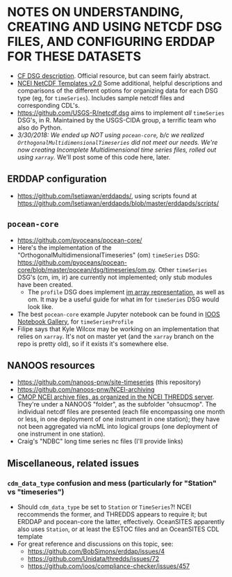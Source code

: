 # NOTES ON UNDERSTANDING, CREATING AND USING NETCDF DSG FILES, AND CONFIGURING ERDDAP FOR THESE DATASETS

- [CF DSG description](http://cfconventions.org/Data/cf-conventions/cf-conventions-1.6/build/cf-conventions.html#discrete-sampling-geometries). Official resource, but can seem fairly abstract.
- [NCEI NetCDF Templates v2.0](https://www.nodc.noaa.gov/data/formats/netcdf/v2.0/) Some additional, helpful descriptions and comparisons of the different options for organizing data for each DSG type (eg, for `timeSeries`). Includes sample netcdf files and corresponding CDL's.
- https://github.com/USGS-R/netcdf.dsg aims to implement *all* `timeSeries` DSG's, in R. Maintained by the USGS-CIDA group, a terrific team who also do Python.
- *3/30/2018: We ended up NOT using `pocean-core`, b/c we realized `OrthogonalMultidimensionalTimeseries` did not meet our needs. We're now creating Incomplete Multidimensional time series files, rolled out using `xarray`.* We'll post some of this code here, later.


## ERDDAP configuration
- https://github.com/lsetiawan/erddapds/, using scripts found at https://github.com/lsetiawan/erddapds/blob/master/erddapds/scripts/


## `pocean-core`

- https://github.com/pyoceans/pocean-core/
- Here's the implementation of the "OrthogonalMultidimensionalTimeseries" (om) `timeSeries` DSG: https://github.com/pyoceans/pocean-core/blob/master/pocean/dsg/timeseries/om.py. Other `timeSeries` DSG's (cm, im, ir) are currently not implemented; only stub modules have been created.
    - The `profile` DSG does implement [im array representation](https://github.com/pyoceans/pocean-core/blob/master/pocean/dsg/profile/im.py), as well as om. It may be a useful guide for what im for `timeSeries` DSG would look like.
- The best `pocean-core` example Jupyter notebook can be found in [IOOS Notebook Gallery](http://ioos.github.io/notebooks_demos/notebooks/2018-02-27-pocean-timeSeries-demo/), for `timeSeriesProfile`
- Filipe says that Kyle Wilcox may be working on an implementation that relies on `xarray`. It's not on master yet (and the `xarray` branch on the repo is pretty old), so if it exists it's somewhere else.


## NANOOS resources

- https://github.com/nanoos-pnw/site-timeseries (this repository)
- https://github.com/nanoos-pnw/NCEI-archiving
- [CMOP NCEI archive files, as organized in the NCEI THREDDS server](https://data.nodc.noaa.gov/thredds/catalog/ioos/nanoos/catalog.html). They're under a NANOOS "folder", as the subfolder "ohsucmop". The individual netcdf files are presented (each file encompassing one month or less, in one deployment of one instrument in one station); they have not been aggregated via ncML into logical groups (one deployment of one instrument in one station).
- Craig's "NDBC" long time series nc files (I'll provide links)


## Miscellaneous, related issues

### `cdm_data_type` confusion and mess (particularly for "Station" vs "timeseries")
- Should `cdm_data_type` be set to `Station` or `TimeSeries`?! NCEI reccommends the former, and THREDDS appears to require it; but ERDDAP and pocean-core the latter, effectively. OceanSITES apparently also uses `Station`, or at least the ESTOC files and an OceanSITES CDL template
- For great reference and discussions on this topic, see:
    - https://github.com/BobSimons/erddap/issues/4
    - https://github.com/Unidata/thredds/issues/72
    - https://github.com/ioos/compliance-checker/issues/457
